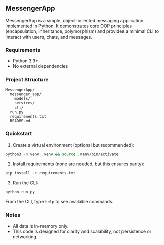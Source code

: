 ## MessengerApp

MessengerApp is a simple, object-oriented messaging application implemented in Python. It demonstrates core OOP principles (encapsulation, inheritance, polymorphism) and provides a minimal CLI to interact with users, chats, and messages.

### Requirements
- Python 3.9+
- No external dependencies

### Project Structure
```
MessengerApp/
  messenger_app/
    models/
    services/
    cli/
  run.py
  requirements.txt
  README.md
```

### Quickstart
1) Create a virtual environment (optional but recommended):
```bash
python3 -m venv .venv && source .venv/bin/activate
```

2) Install requirements (none are needed, but this ensures parity):
```bash
pip install -r requirements.txt
```

3) Run the CLI:
```bash
python run.py
```

From the CLI, type `help` to see available commands.

### Notes
- All data is in-memory only.
- This code is designed for clarity and scalability, not persistence or networking.

